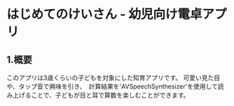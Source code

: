 # はじめてのけいさん - 幼児向け電卓アプリ

## 1.概要
このアプリは3歳くらいの子どもを対象にした知育アプリです。
可愛い見た目や、タップ音で興味を引き、　計算結果を'AVSpeechSynthesizer'を使用して読み上げることで、子どもが目と耳で算数を楽しむことができます。
